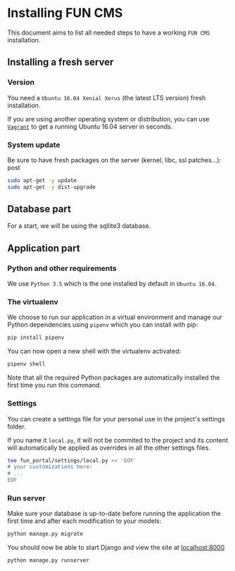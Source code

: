 # Installing FUN CMS

This document aims to list all needed steps to have a working `FUN CMS` installation.


## Installing a fresh server

### Version

You need a `Ubuntu 16.04 Xenial Xerus` (the latest LTS version) fresh installation.

If you are using another operating system or distribution, you can use [`Vagrant`](https://docs.vagrantup.com/v2/getting-started/index.html) to get a running Ubuntu 16.04 server in seconds.


### System update

Be sure to have fresh packages on the server (kernel, libc, ssl patches...):
post
```sh
sudo apt-get -y update
sudo apt-get -y dist-upgrade
```


## Database part

For a start, we will be using the sqllite3 database.


## Application part

### Python and other requirements

We use `Python 3.5` which is the one installed by default in `Ubuntu 16.04`.


### The virtualenv

We choose to run our application in a virtual environment and manage our Python dependencies using `pipenv` which you can install with pip:

```sh
pip install pipenv
```

You can now open a new shell with the virtualenv activated:

```sh
pipenv shell
```

Note that all the required Python packages are automatically installed the first time you run this command.


### Settings

You can create a settings file for your personal use in the project's settings folder.

If you name it `local.py`, it will not be commited to the project and its content will automatically be applied as overrides in all the other settings files.

```sh
tee fun_portal/settings/local.py << 'EOF'
# your customizations here:
# ...
EOF
```


### Run server

Make sure your database is up-to-date before running the application the first time and after each modification to your models:

```sh
python manage.py migrate
```


You should now be able to start Django and view the site at [localhost:8000](http://localhost:8000)

```sh
python manage.py runserver
```
